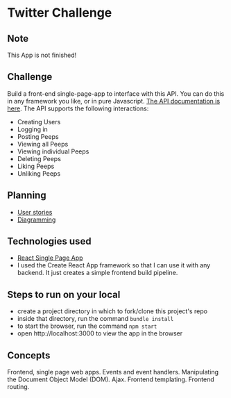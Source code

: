 Twitter Challenge
=================
Note
------
This App is not finished!

Challenge
-------
Build a front-end single-page-app to interface with this API. You can do this in any framework you like, or in pure Javascript.
[The API documentation is here](https://github.com/makersacademy/chitter_api_backend). 
The API supports the following interactions:
* Creating Users
* Logging in
* Posting Peeps
* Viewing all Peeps
* Viewing individual Peeps
* Deleting Peeps
* Liking Peeps
* Unliking Peeps

Planning
-------
* [User stories](https://github.com/Tracht/chitterChallengeJavaScript/wiki/User-stories)
* [Diagramming]()

Technologies used
-------
* [React Single Page App](https://reactjs.org/docs/create-a-new-react-app.html#create-react-app)
* I used the Create React App framework so that I can use it with any backend. It just creates a simple frontend build pipeline. 

Steps to run on your local
--------
* create a project directory in which to fork/clone this project's repo
* inside that directory, run the command ```bundle install```
* to start the browser, run the command ```npm start```
* open http://localhost:3000 to view the app in the browser

Concepts
--------
Frontend, single page web apps.
Events and event handlers.
Manipulating the Document Object Model (DOM).
Ajax.
Frontend templating.
Frontend routing.

